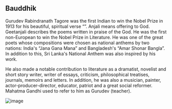 ## Bauddhik

Gurudev Rabindranath Tagore was the first Indian to win the Nobel Prize in 1913 for his beautiful, spiritual verse “”. 
Anjali means offering to God. Geetanjali describes the poems written in praise of the God. He was the first non-European 
to win the Nobel Prize in Literature. He was one of the great poets whose compositions were chosen as national anthems by 
two nations: India's “Jana Gana Mana” and Bangladesh's “Amar Shonar Bangla”. In addition to this, Sri Lanka's National 
Anthem was also inspired by his work. 


He also made a notable contribution to literature as a dramatist, novelist and short story writer, writer of essays, criticism,
philosophical treatises, journals, memoirs and letters. In addition, he was also a musician, painter, actor-producer-director, 
educator, patriot and a great social reformer. Mahatma Gandhi used to refer to him as Gurudev (teacher).


![image](https://user-images.githubusercontent.com/5484470/116777837-d749e200-aa6e-11eb-8f97-ade7a093e249.png)

